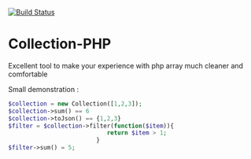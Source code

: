 [![Build Status](https://travis-ci.org/webmailcontatos/Collection-PHP.svg?branch=master)](https://travis-ci.org/webmailcontatos/Collection-PHP)
# Collection-PHP
 Excellent tool to make your experience with php array much cleaner and comfortable
 
 Small demonstration :
``` php
$collection = new Collection([1,2,3]);
$collection->sum() == 6
$collection->toJson() == {1,2,3}
$filter = $collection->filter(function($item)){
                            return $item > 1;
                         }
$filter->sum() = 5;

```